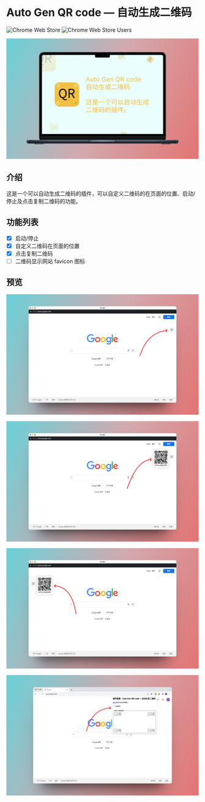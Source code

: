 # Auto Gen QR code — 自动生成二维码

![Chrome Web Store](https://img.shields.io/chrome-web-store/rating/bffmbfheegbbogkmjdhhmcaaljgaapol)
![Chrome Web Store Users](https://img.shields.io/chrome-web-store/users/bffmbfheegbbogkmjdhhmcaaljgaapol)


![说明](preview.png)

## 介绍

这是一个可以自动生成二维码的插件，可以自定义二维码的在页面的位置、启动/停止及点击复制二维码的功能。

## 功能列表

- [x] 启动/停止
- [x] 自定义二维码在页面的位置
- [x] 点击复制二维码
- [ ] 二维码显示网站 favicon 图标

## 预览

![预览图：默认效果](preview1.png)

![预览图：触发效果 左上](preview2.png)

![预览图：触发效果 右上](preview3.png)

![预览图：拓展配置](preview4.png)
